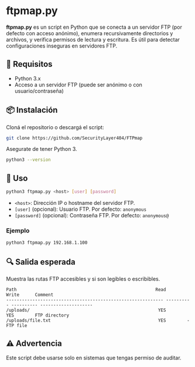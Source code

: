 # ftpmap.py

**ftpmap.py** es un script en Python que se conecta a un servidor FTP (por defecto con acceso anónimo), enumera recursivamente directorios y archivos, y verifica permisos de lectura y escritura. Es útil para detectar configuraciones inseguras en servidores FTP.

## 🧰 Requisitos

- Python 3.x
- Acceso a un servidor FTP (puede ser anónimo o con usuario/contraseña)

## 📦 Instalación

Cloná el repositorio o descargá el script:

```bash
git clone https://github.com/SecurityLayer404/FTPmap
```

Asegurate de tener Python 3.

```bash
python3 --version
```

## 🚀 Uso

```bash
python3 ftpmap.py <host> [user] [password]
```

- `<host>`: Dirección IP o hostname del servidor FTP.
- `[user]` (opcional): Usuario FTP. Por defecto: `anonymous`
- `[password]` (opcional): Contraseña FTP. Por defecto: `anonymous@`

### Ejemplo

```bash
python3 ftpmap.py 192.168.1.100
```

## 🔍 Salida esperada

Muestra las rutas FTP accesibles y si son legibles o escribibles.

```
Path                                                     Read       Write      Comment
------------------------------------------------------------ ---------- ---------- --------------------
/uploads/                                                 YES        YES        FTP directory
/uploads/file.txt                                         YES        -          FTP file
```

## ⚠️ Advertencia

Este script debe usarse solo en sistemas que tengas permiso de auditar.
